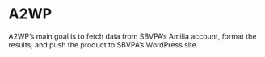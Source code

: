 # A2WP
A2WP’s main goal is to fetch data from SBVPA’s Amilia account, format the results, and push the product to SBVPA’s WordPress site. 
